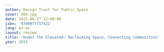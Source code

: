 ```yaml
---
author: Design Trust for Public Space
cover: 456.jpg
date: 2015-06-27 22:00:00
isbn: '9780977717521'
lang: en-us
layout: review
title: 'Under the Elevated: Reclaiming Space, Connecting Communities'
year: 2015
---
```


